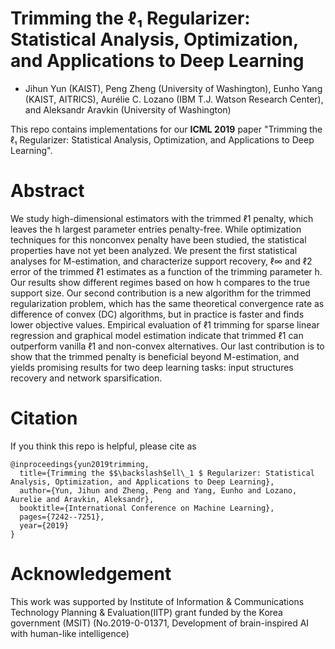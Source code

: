 # Trimming the ℓ₁ Regularizer: Statistical Analysis, Optimization, and Applications to Deep Learning
+ Jihun Yun (KAIST), Peng Zheng (University of Washington), Eunho Yang (KAIST, AITRICS), Aurélie C. Lozano (IBM T.J.
Watson Research Center), and Aleksandr Aravkin (University of Washington)

This repo contains implementations for our **ICML 2019** paper "Trimming the ℓ₁ Regularizer: Statistical Analysis, Optimization, and Applications to Deep Learning".

# Abstract

We study high-dimensional estimators with the trimmed ℓ1 penalty, which leaves the h largest parameter entries penalty-free. While optimization techniques for this nonconvex penalty have been studied, the statistical properties have not yet been analyzed. We present the first statistical analyses for M-estimation, and characterize support recovery, ℓ∞ and ℓ2 error of the trimmed ℓ1 estimates as a function of the trimming parameter h. Our results show different regimes based on how h compares to the true support size. Our second contribution is a new algorithm for the trimmed regularization problem, which has the same theoretical convergence rate as difference of convex (DC) algorithms, but in practice is faster and finds lower objective values. Empirical evaluation of ℓ1 trimming for sparse linear regression and graphical model estimation indicate that trimmed ℓ1 can outperform vanilla ℓ1 and non-convex alternatives. Our last contribution is to show that the trimmed penalty is beneficial beyond M-estimation, and yields promising results for two deep learning tasks: input structures recovery and network sparsification.

# Citation

If you think this repo is helpful, please cite as
```
@inproceedings{yun2019trimming,
  title={Trimming the $$\backslash$ell\_1 $ Regularizer: Statistical Analysis, Optimization, and Applications to Deep Learning},
  author={Yun, Jihun and Zheng, Peng and Yang, Eunho and Lozano, Aurelie and Aravkin, Aleksandr},
  booktitle={International Conference on Machine Learning},
  pages={7242--7251},
  year={2019}
}
```

# Acknowledgement

This work was supported by Institute of Information & Communications Technology Planning & Evaluation(IITP) grant funded by the Korea government (MSIT) (No.2019-0-01371, Development of brain-inspired AI with human-like intelligence)
